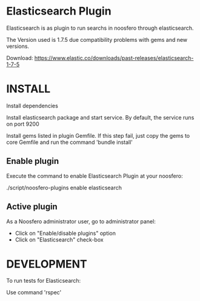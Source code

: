 Elasticsearch Plugin
====================

Elasticsearch is as plugin to run searchs in noosfero through elasticsearch.

The Version used is 1.7.5 due compatibility problems with gems and new versions.

Download: https://www.elastic.co/downloads/past-releases/elasticsearch-1-7-5

INSTALL
=======

Install dependencies

Install elasticsearch package and start service.
By default, the service runs on port 9200

Install gems listed in plugin Gemfile. If this step fail, just copy the gems to core Gemfile
and run the command 'bundle install'

Enable plugin
-------------

Execute the command to enable Elasticsearch Plugin at your noosfero:

./script/noosfero-plugins enable elasticsearch

Active plugin
-------------

As a Noosfero administrator user, go to administrator panel:

- Click on "Enable/disable plugins" option
- Click on "Elasticsearch" check-box

DEVELOPMENT
===========

To run  tests for Elasticsearch:

Use command 'rspec'
